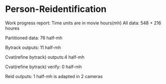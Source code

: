 # Person-Reidentification

Work progress report:
Time units are in movie hours(mh)
All data: 548 + 216 houres

Partitioned data: 76 half-mh

Bytrack outputs: 11 half-mh

Cvat(refine bytrack) outputs:4 half-mh

Cvat(refine bytrack) verify: 0 half-mh

Reid outputs: 1 half-mh is adapted in 2 cameras


<!-- [![Ashutosh's github activity graph](https://github-readme-activity-graph.cyclic.app/graph?username=Ashutosh00710)](https://github.com/ashutosh00710/github-readme-activity-graph) -->
